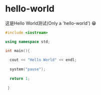 # hello-world
这是Hello World测试(Only a 'hello-world') 😁
```c++
#include <iostream>

using namespace std;

int main(){
  
  cout << "Hello World" << endl;
  
  system("pause");
  
  return 1;
  
 }
 ```
